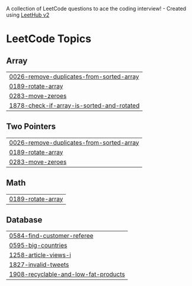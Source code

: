 A collection of LeetCode questions to ace the coding interview! - Created using [LeetHub v2](https://github.com/arunbhardwaj/LeetHub-2.0)
<!---LeetCode Topics Start-->
# LeetCode Topics
## Array
|  |
| ------- |
| [0026-remove-duplicates-from-sorted-array](https://github.com/chirag8850/leetcode_dsa/tree/master/0026-remove-duplicates-from-sorted-array) |
| [0189-rotate-array](https://github.com/chirag8850/leetcode_dsa/tree/master/0189-rotate-array) |
| [0283-move-zeroes](https://github.com/chirag8850/leetcode_dsa/tree/master/0283-move-zeroes) |
| [1878-check-if-array-is-sorted-and-rotated](https://github.com/chirag8850/leetcode_dsa/tree/master/1878-check-if-array-is-sorted-and-rotated) |
## Two Pointers
|  |
| ------- |
| [0026-remove-duplicates-from-sorted-array](https://github.com/chirag8850/leetcode_dsa/tree/master/0026-remove-duplicates-from-sorted-array) |
| [0189-rotate-array](https://github.com/chirag8850/leetcode_dsa/tree/master/0189-rotate-array) |
| [0283-move-zeroes](https://github.com/chirag8850/leetcode_dsa/tree/master/0283-move-zeroes) |
## Math
|  |
| ------- |
| [0189-rotate-array](https://github.com/chirag8850/leetcode_dsa/tree/master/0189-rotate-array) |
## Database
|  |
| ------- |
| [0584-find-customer-referee](https://github.com/chirag8850/leetcode_dsa/tree/master/0584-find-customer-referee) |
| [0595-big-countries](https://github.com/chirag8850/leetcode_dsa/tree/master/0595-big-countries) |
| [1258-article-views-i](https://github.com/chirag8850/leetcode_dsa/tree/master/1258-article-views-i) |
| [1827-invalid-tweets](https://github.com/chirag8850/leetcode_dsa/tree/master/1827-invalid-tweets) |
| [1908-recyclable-and-low-fat-products](https://github.com/chirag8850/leetcode_dsa/tree/master/1908-recyclable-and-low-fat-products) |
<!---LeetCode Topics End-->